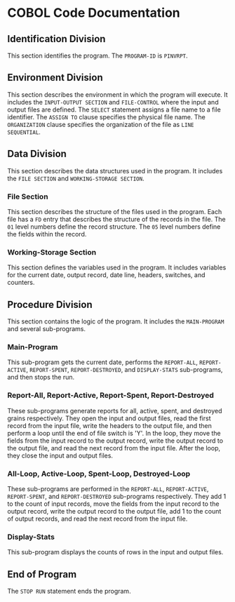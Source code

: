 # COBOL Code Documentation

## Identification Division
This section identifies the program. The `PROGRAM-ID` is `PINVRPT`.

## Environment Division
This section describes the environment in which the program will execute. It includes the `INPUT-OUTPUT SECTION` and `FILE-CONTROL` where the input and output files are defined. The `SELECT` statement assigns a file name to a file identifier. The `ASSIGN TO` clause specifies the physical file name. The `ORGANIZATION` clause specifies the organization of the file as `LINE SEQUENTIAL`.

## Data Division
This section describes the data structures used in the program. It includes the `FILE SECTION` and `WORKING-STORAGE SECTION`.

### File Section
This section describes the structure of the files used in the program. Each file has a `FD` entry that describes the structure of the records in the file. The `01` level numbers define the record structure. The `05` level numbers define the fields within the record.

### Working-Storage Section
This section defines the variables used in the program. It includes variables for the current date, output record, date line, headers, switches, and counters.

## Procedure Division
This section contains the logic of the program. It includes the `MAIN-PROGRAM` and several sub-programs.

### Main-Program
This sub-program gets the current date, performs the `REPORT-ALL`, `REPORT-ACTIVE`, `REPORT-SPENT`, `REPORT-DESTROYED`, and `DISPLAY-STATS` sub-programs, and then stops the run.

### Report-All, Report-Active, Report-Spent, Report-Destroyed
These sub-programs generate reports for all, active, spent, and destroyed grains respectively. They open the input and output files, read the first record from the input file, write the headers to the output file, and then perform a loop until the end of file switch is 'Y'. In the loop, they move the fields from the input record to the output record, write the output record to the output file, and read the next record from the input file. After the loop, they close the input and output files.

### All-Loop, Active-Loop, Spent-Loop, Destroyed-Loop
These sub-programs are performed in the `REPORT-ALL`, `REPORT-ACTIVE`, `REPORT-SPENT`, and `REPORT-DESTROYED` sub-programs respectively. They add 1 to the count of input records, move the fields from the input record to the output record, write the output record to the output file, add 1 to the count of output records, and read the next record from the input file.

### Display-Stats
This sub-program displays the counts of rows in the input and output files.

## End of Program
The `STOP RUN` statement ends the program.